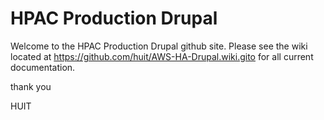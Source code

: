HPAC Production Drupal
=============

Welcome to the HPAC Production Drupal github site.  Please see the wiki located at https://github.com/huit/AWS-HA-Drupal.wiki.gito for all current documentation.

thank you

HUIT

